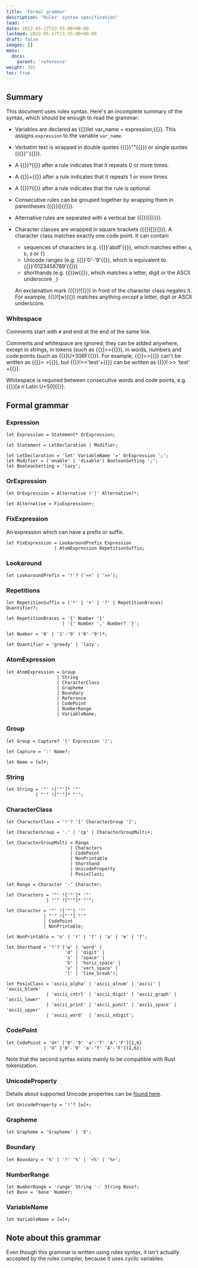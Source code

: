 ```yaml
---
title: 'Formal grammar'
description: "Rulex' syntax specification"
lead: ''
date: 2022-05-17T13:55:00+00:00
lastmod: 2022-05-17T13:55:00+00:00
draft: false
images: []
menu:
  docs:
    parent: 'reference'
weight: 301
toc: true
---
```


## Summary

This document uses rulex syntax. Here's an incomplete summary of the syntax, which should be enough
to read the grammar:

- Variables are declared as {{<rulex>}}let var_name = expression;{{</rulex>}}. This assigns
  `expression` to the variable `var_name`.

- Verbatim text is wrapped in double quotes ({{<rulex>}}""{{</rulex>}}) or single quotes
  ({{<rulex>}}''{{</rulex>}}).

- A {{<rulex>}}*{{</rulex>}} after a rule indicates that it repeats 0 or more times.

- A {{<rulex>}}+{{</rulex>}} after a rule indicates that it repeats 1 or more times.

- A {{<rulex>}}?{{</rulex>}} after a rule indicates that the rule is optional.

- Consecutive rules can be grouped together by wrapping them in parentheses
  ({{<rulex>}}(){{</rulex>}}).

- Alternative rules are separated with a vertical bar ({{<rulex>}}|{{</rulex>}}).

- Character classes are wrapped in square brackets ({{<rulex>}}[]{{</rulex>}}).
  A character class matches exactly one code point. It can contain

  - sequences of characters (e.g. {{<rulex>}}'abdf'{{</rulex>}}, which matches either
    `a`, `b`, `d` or `f`)
  - Unicode ranges (e.g. {{<rulex>}}'0'-'9'{{</rulex>}}, which is equivalent to
    {{<rulex>}}'0123456789'{{</rulex>}})
  - shorthands (e.g. {{<rulex>}}w{{</rulex>}}, which matches a letter, digit or
    the ASCII underscore `_`)

  An exclamation mark ({{<rulex>}}!{{</rulex>}}) in front of the character class negates it.
  For example, {{<rulex>}}![w]{{</rulex>}} matches anything _except_ a letter, digit or
  ASCII underscore.

### Whitespace

Comments start with `#` and end at the end of the same line.

Comments and whitespace are ignored; they can be added anywhere, except in strings, in tokens
(such as {{<rulex>}}>>{{</rulex>}}), in words, numbers and code points (such as
{{<rulex>}}U+306F{{</rulex>}}). For example, {{<rulex>}}>>{{</rulex>}} can't be written as
{{<rulex>}}> >{{</rulex>}}, but {{<rulex>}}!>>'test'+{{</rulex>}} can be written as
{{<rulex>}}! >> 'test' +{{</rulex>}}.

Whitespace is required between consecutive words and code points, e.g.
{{<rulex>}}[a n Latin U+50]{{</rulex>}}.

## Formal grammar

### Expression

```rulex
let Expression = Statement* OrExpression;

let Statement = LetDeclaration | Modifier;

let LetDeclaration = 'let' VariableName '=' OrExpression ';';
let Modifier = ('enable' | 'disable') BooleanSetting ';';
let BooleanSetting = 'lazy';
```

### OrExpression

```rulex
let OrExpression = Alternative ('|' Alternative)*;

let Alternative = FixExpression+;
```

### FixExpression

An expression which can have a prefix or suffix.

```rulex
let FixExpression = LookaroundPrefix Expression
                  | AtomExpression RepetitionSuffix;
```

### Lookaround

```rulex
let LookaroundPrefix = '!'? ('<<' | '>>');
```

### Repetitions

```rulex
let RepetitionSuffix = ('*' | '+' | '?' | RepetitionBraces) Quantifier?;

let RepetitionBraces = '{' Number '}'
                     | '{' Number ',' Number? '}';

let Number = '0' | '1'-'9' ('0'-'9')*;

let Quantifier = 'greedy' | 'lazy';
```

### AtomExpression

```rulex
let AtomExpression = Group
                   | String
                   | CharacterClass
                   | Grapheme
                   | Boundary
                   | Reference
                   | CodePoint
                   | NumberRange
                   | VariableName;
```

### Group

```rulex
let Group = Capture? '(' Expression ')';

let Capture = ':' Name?;

let Name = [w]+;
```

### String

```rulex
let String = '"' !['"']* '"'
           | "'" !["'"]* "'";
```

### CharacterClass

```rulex
let CharacterClass = '!'? '[' CharacterGroup ']';

let CharacterGroup = '.' | 'cp' | CharacterGroupMulti+;

let CharacterGroupMulti = Range
                        | Characters
                        | CodePoint
                        | NonPrintable
                        | Shorthand
                        | UnicodeProperty
                        | PosixClass;

let Range = Character '-' Character;

let Characters = '"' !['"']* '"'
               | "'" !["'"]* "'";

let Character = '"' !['"'] '"'
              | "'" !["'"] "'"
              | CodePoint
              | NonPrintable;

let NonPrintable = 'n' | 'r' | 't' | 'a' | 'e' | 'f';

let Shorthand = '!'? ('w' | 'word' |
                      'd' | 'digit' |
                      's' | 'space' |
                      'h' | 'horiz_space' |
                      'v' | 'vert_space' |
                      'l' | 'line_break');

let PosixClass = 'ascii_alpha' | 'ascii_alnum' | 'ascii' | 'ascii_blank'
               | 'ascii_cntrl' | 'ascii_digit' | 'ascii_graph' | 'ascii_lower'
               | 'ascii_print' | 'ascii_punct' | 'ascii_space' | 'ascii_upper'
               | 'ascii_word'  | 'ascii_xdigit';
```

### CodePoint

```rulex
let CodePoint = 'U+' ['0'-'9' 'a'-'f' 'A'-'F']{1,6}
              | 'U' ['0'-'9' 'a'-'f' 'A'-'F']{1,6};
```

Note that the second syntax exists mainly to be compatible with Rust tokenization.

### UnicodeProperty

Details about supported Unicode properties can be [found here](unicode-properties.md).

```rulex
let UnicodeProperty = '!'? [w]+;
```

### Grapheme

```rulex
let Grapheme = 'Grapheme' | 'X';
```

### Boundary

```rulex
let Boundary = '%' | '!' '%' | '<%' | '%>';
```

### NumberRange

```rulex
let NumberRange = 'range' String '-' String Base?;
let Base = 'base' Number;
```

### VariableName

```rulex
let VariableName = [w]+;
```

## Note about this grammar

Even though this grammar is written using rulex syntax, it isn't actually accepted by the rulex
compiler, because it uses cyclic variables.
